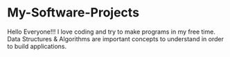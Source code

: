 # My-Software-Projects
Hello Everyone!!! I love coding and try to make programs in my free time.
Data Structures & Algorithms are important concepts to understand in order to build applications.
